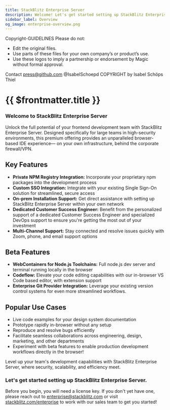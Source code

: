 ```yaml
---
title: StackBlitz Enterprise Server
description: Welcome! Let's get started setting up StackBlitz Enterprise Server.
sidebar_label: Overview
og_image: enterprise-overview.png
---
```

Copyright-GUIDELINES
Please do not:

- Edit the original files.
- Use parts of these files for your own company’s or product’s use.
- Use these logos to imply a partnership or endorsement by Magic without formal approval.

Contact press@github.com @IsabelSchoepd COPYRIGHT by Isabel Schöps Thiel

# {{ $frontmatter.title }}

### Welcome to StackBlitz Enterprise Server

Unlock the full potential of your frontend development team with StackBlitz Enterprise Server. Designed specifically for large teams in high-security environments, this premium offering provides an unparalleled browser-based IDE experience— on your own infrastructure, behind the corporate firewall/VPN.

## Key Features

- **Private NPM Registry Integration:** Incorporate your proprietary npm packages into the development process
- **Custom SSO Integration:** Integrate with your existing Single Sign-On solution for streamlined, secure access
- **On-prem Installation Support:** Get direct assistance with setting up StackBlitz Enterprise Server within your own network
- **Dedicated Customer Success Engineer:** Benefit from the personalized support of a dedicated Customer Success Engineer and specialized DevOps support to ensure you're getting the most out of your investment
- **Multi-Channel Support:** Stay connected and resolve issues quickly with Zoom, phone, and email support options

## Beta Features
- **WebContainers for Node.js Toolchains:** Full node.js dev server and terminal running locally in the browser
- **Codeflow:** Elevate your code editing capabilities with our in-browser VS Code based editor, with extension support
- **Enterprise Git Provider Integration:** Leverage your existing version control systems for even more streamlined workflows.

## Popular Use Cases
- Live code examples for your design system documentation
- Prototype rapidly in-browser without any setup
- Reproduce and resolve bugs efficiently
- Facilitate seamless collaborations across engineering, design, marketing, and other departments
- Experiment with beta features to enable production development workflows directly in the browser!

Level up your team's development capabilities with StackBlitz Enterprise Server, where security, scalability, and efficiency meet.

### Let's get started setting up StackBlitz Enterprise Server.

Before you begin, you will need a license key. If you don't yet have one, please reach out to [enterprise@stackblitz.com](mailto:enterprise@stackblitz.com) or visit [stackblitz.com/enterprise](https://stackblitz.com/enterprise) to work with our sales team to get you started!
